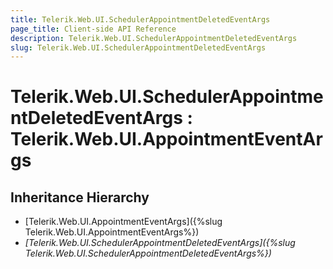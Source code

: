 ```yaml
---
title: Telerik.Web.UI.SchedulerAppointmentDeletedEventArgs
page_title: Client-side API Reference
description: Telerik.Web.UI.SchedulerAppointmentDeletedEventArgs
slug: Telerik.Web.UI.SchedulerAppointmentDeletedEventArgs
---
```


# Telerik.Web.UI.SchedulerAppointmentDeletedEventArgs : Telerik.Web.UI.AppointmentEventArgs

## Inheritance Hierarchy

* [Telerik.Web.UI.AppointmentEventArgs]({%slug Telerik.Web.UI.AppointmentEventArgs%})
* *[Telerik.Web.UI.SchedulerAppointmentDeletedEventArgs]({%slug Telerik.Web.UI.SchedulerAppointmentDeletedEventArgs%})*



